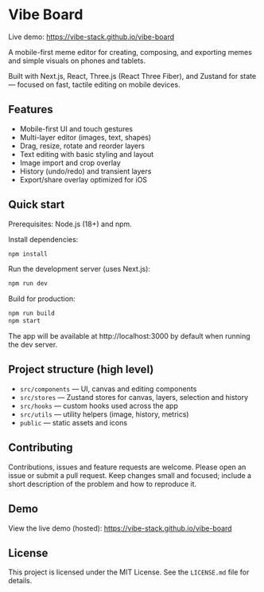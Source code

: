 # Vibe Board

Live demo: https://vibe-stack.github.io/vibe-board

A mobile-first meme editor for creating, composing, and exporting memes and simple visuals on phones and tablets.

Built with Next.js, React, Three.js (React Three Fiber), and Zustand for state — focused on fast, tactile editing on mobile devices.

## Features

- Mobile-first UI and touch gestures
- Multi-layer editor (images, text, shapes)
- Drag, resize, rotate and reorder layers
- Text editing with basic styling and layout
- Image import and crop overlay
- History (undo/redo) and transient layers
- Export/share overlay optimized for iOS

## Quick start

Prerequisites: Node.js (18+) and npm.

Install dependencies:

```bash
npm install
```

Run the development server (uses Next.js):

```bash
npm run dev
```

Build for production:

```bash
npm run build
npm start
```

The app will be available at http://localhost:3000 by default when running the dev server.

## Project structure (high level)

- `src/components` — UI, canvas and editing components
- `src/stores` — Zustand stores for canvas, layers, selection and history
- `src/hooks` — custom hooks used across the app
- `src/utils` — utility helpers (image, history, metrics)
- `public` — static assets and icons

## Contributing

Contributions, issues and feature requests are welcome. Please open an issue or submit a pull request. Keep changes small and focused; include a short description of the problem and how to reproduce it.

## Demo

View the live demo (hosted): https://vibe-stack.github.io/vibe-board

## License

This project is licensed under the MIT License. See the `LICENSE.md` file for details.


